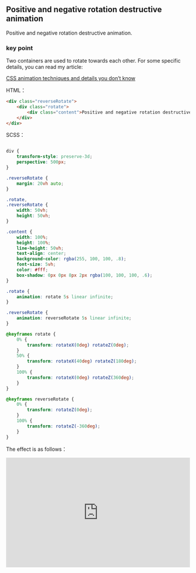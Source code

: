 ## Positive and negative rotation destructive animation

Positive and negative rotation destructive animation.

### key point

Two containers are used to rotate towards each other. For some specific details, you can read my article:

[CSS animation techniques and details you don’t know](https://www.cnblogs.com/coco1s/p/7443263.html)

HTML：

```html
<div class="reverseRotate">
    <div class="rotate">
        <div class="content">Positive and negative rotation destructive 3D animation</div>
    </div>
</div>
```

SCSS：
```scss

div {
    transform-style: preserve-3d;
    perspective: 500px;
}

.reverseRotate {
    margin: 20vh auto;
}

.rotate,
.reverseRotate {
    width: 50vh;
    height: 50vh;
}

.content {
    width: 100%;
    height: 100%;
    line-height: 50vh;
    text-align: center;
    background-color: rgba(255, 100, 100, .8);
    font-size: 5vh;
    color: #fff;
    box-shadow: 0px 0px 8px 2px rgba(100, 100, 100, .6);
}

.rotate {
    animation: rotate 5s linear infinite; 
}

.reverseRotate {
    animation: reverseRotate 5s linear infinite; 
}

@keyframes rotate {
    0% {
        transform: rotateX(0deg) rotateZ(0deg);
    }
    50% {
        transform: rotateX(40deg) rotateZ(180deg);
    }
    100% {
        transform: rotateX(0deg) rotateZ(360deg);
    }
}

@keyframes reverseRotate {
    0% {
        transform: rotateZ(0deg);
    }
    100% {
        transform: rotateZ(-360deg);
    }
}
```

The effect is as follows：

<iframe height="300" style="width: 100%;" scrolling="no" title="animation-rotate" src="https://codepen.io/dvha/embed/BavPRvp?default-tab=html%2Cresult" frameborder="no" loading="lazy" allowtransparency="true" allowfullscreen="true">
  See the Pen <a href="https://codepen.io/dvha/pen/BavPRvp">
  animation-rotate</a> by HaDV (<a href="https://codepen.io/dvha">@dvha</a>)
  on <a href="https://codepen.io">CodePen</a>.
</iframe>